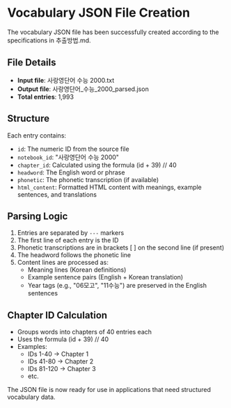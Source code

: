 # Vocabulary JSON File Creation

The vocabulary JSON file has been successfully created according to the specifications in 추출방법.md.

## File Details
- **Input file**: 사랑영단어 수능 2000.txt
- **Output file**: 사랑영단어_수능_2000_parsed.json
- **Total entries**: 1,993

## Structure
Each entry contains:
- `id`: The numeric ID from the source file
- `notebook_id`: "사랑영단어 수능 2000"
- `chapter_id`: Calculated using the formula (id + 39) // 40
- `headword`: The English word or phrase
- `phonetic`: The phonetic transcription (if available)
- `html_content`: Formatted HTML content with meanings, example sentences, and translations

## Parsing Logic
1. Entries are separated by `---` markers
2. The first line of each entry is the ID
3. Phonetic transcriptions are in brackets [ ] on the second line (if present)
4. The headword follows the phonetic line
5. Content lines are processed as:
   - Meaning lines (Korean definitions)
   - Example sentence pairs (English + Korean translation)
   - Year tags (e.g., "06모고", "11수능") are preserved in the English sentences

## Chapter ID Calculation
- Groups words into chapters of 40 entries each
- Uses the formula (id + 39) // 40
- Examples:
  - IDs 1-40 → Chapter 1
  - IDs 41-80 → Chapter 2
  - IDs 81-120 → Chapter 3
  - etc.

The JSON file is now ready for use in applications that need structured vocabulary data.